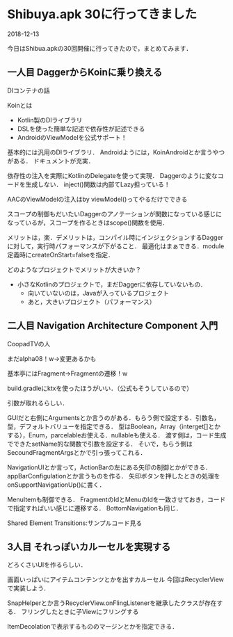 # Shibuya.apk 30に行ってきました

<p class="date">2018-12-13</p>

今日はShibua.apkの30回開催に行ってきたので，まとめてみます．

## 一人目 DaggerからKoinに乗り換える
DIコンテナの話

Koinとは
* Kotlin製のDIライブラリ
* DSLを使った簡単な記述で依存性が記述できる
* AndroidのViewModelを公式サポート！

基本的には汎用のDIライブラリ．
Androidようには，KoinAndroidとか言うやつがある．
ドキュメントが充実．

依存性の注入を実際にKotlinのDelegateを使って実現．
Daggerのように変なコードを生成しない．
inject()関数は内部てLazy担っている！

AACのViewModelの注入はby viewModel()ってやるだけでできる

スコープの制御もだいたいDaggerのアノテーションが関数になっている感じになっているが，スコープを作るときはscope()関数を使用．

メリットは，楽．デメリットは，コンパイル時にインジェクションするDaggerに対して，実行時パフォーマンスが下がること．
最適化はまぁできる．module定義時にcreateOnStart=falseを指定．

どのようなプロジェクトでメリットが大きいか？
* 小さなKotlinのプロジェクトで，まだDaggerに依存していないもの．
    * 向いていないのは，Javaが入っているプロジェクト
    * あと，大きいプロジェクト（パフォーマンス）

## 二人目 Navigation Architecture Component 入門
CoopadTVの人

まだalpha08！w→変更あるかも

基本亭にはFragment→Fragmentの遷移！w

build.gradleにktxを使ったほうがいい．（公式もそうしているので）

引数が取れるらしい．

GUIだと右側にArgumentsとか言うのがある．もらう側で設定する．引数名，型，デフォルトバリューを指定できる．
型はBoolean，Array（interget[]とかする），Enum，parcelableお使える．nullableも使える．
渡す側は，コード生成でできたsetName的な関数で引数を設定する．
そいで，もらう側はSecoundFragmentArgsとかで引っ張ってこれる．

NavigationUIとか言って，ActionBarの左にある矢印の制御とかができる．
appBarConfigulationとか言うものを作る．
矢印ボタンを押したときの処理をonSupportNavigationUp()に書く．

MenuItemも制御できる．
FragmentのIdとMenuのIdを一致させておき，コードで指定すればいい感じに遷移する．
BottomNavigationも同じ．

Shared Element Transitions:サンプルコード見る

## 3人目 それっぽいカルーセルを実現する
どろくさいUIを作るらしい．

画面いっぱいにアイテムコンテンツとかを出すカルーセル
今回はRecyclerViewで実装しよう．

SnapHelperとか言うRecyclerView.onFlingListenerを継承したクラスが存在する．
フリングしたときに子Viewにフリングする

ItemDecolationで表示するもののマージンとかを指定できる．